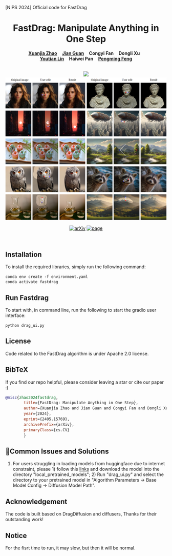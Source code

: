 [NIPS 2024] Official code for FastDrag
<p align="center">
  <h1 align="center">FastDrag: Manipulate Anything in One Step</h1>
  <p align="center">
    <a href=""><strong>Xuanjia Zhao</strong></a>
    &nbsp;&nbsp;
    <a href="https://scholar.google.com/citations?hl=en&user=wf60G1sAAAAJ"><strong>Jian Guan</strong></a>
    &nbsp;&nbsp;
    <strong>Congyi Fan</strong>
    &nbsp;&nbsp;
    <strong>Dongli Xu</strong>
    &nbsp;&nbsp;
    <br>
    <a href="https://linyou.github.io/"><strong>Youtian Lin</strong></a>
    &nbsp;&nbsp;
    <strong>Haiwei Pan</strong>
    &nbsp;&nbsp;
    <a href="https://scholar.google.com/citations?hl=en&user=O51mMKgAAAAJ"><strong>Pengming Feng</strong></a>
  </p>
  <br>
  <div align="center">
    <img src="./release-doc/asset/overall-method-structure_v12.png", width="700">
  </div>
  <div align="center">
    <img src="./release-doc/asset/more_results2.png", width="700">
  </div>
  <!-- <div align="center">
    <video controls width="700">
        <source src="https://fastdrag-site.github.io/program.mp4" type="video/mp4" />
    </video>
  </div> -->
  <p align="center">
    <a href="https://arxiv.org/abs/2405.15769"><img alt='arXiv' src="https://img.shields.io/badge/arXiv-2405.15769-red"></a>
    <a href="https://fastdrag-site.github.io/"><img alt='page' src="https://img.shields.io/badge/Project-Website-orange"></a>
    <!-- <a href=""><img alt='Twitter' src="https://img.shields.io/badge/Nips-poster-blue"></a> -->
  </p>
  <br>
</p>



## Installation

To install the required libraries, simply run the following command:
```
conda env create -f environment.yaml
conda activate fastdrag
```

## Run Fastdrag
To start with, in command line, run the following to start the gradio user interface:
```
python drag_ui.py
```


## License
Code related to the FastDrag algorithm is under Apache 2.0 license.


## BibTeX
If you find our repo helpful, please consider leaving a star or cite our paper :)
```bibtex
@misc{zhao2024fastdrag,
        title={FastDrag: Manipulate Anything in One Step}, 
        author={Xuanjia Zhao and Jian Guan and Congyi Fan and Dongli Xu and Youtian Lin and Haiwei Pan and Pengming Feng},
        year={2024},
        eprint={2405.15769},
        archivePrefix={arXiv},
        primaryClass={cs.CV}
        }
```




## 🔧Common Issues and Solutions
1) For users struggling in loading models from huggingface due to internet constraint, please 1) follow this [links](https://zhuanlan.zhihu.com/p/475260268) and download the model into the directory "local\_pretrained\_models"; 2) Run "drag\_ui.py" and select the directory to your pretrained model in "Algorithm Parameters -> Base Model Config -> Diffusion Model Path".


## Acknowledgement
The code is built based on DragDiffusion and diffusers, Thanks for their outstanding work!

## Notice
For the fisrt time to run, it may slow, but then it will be normal.
